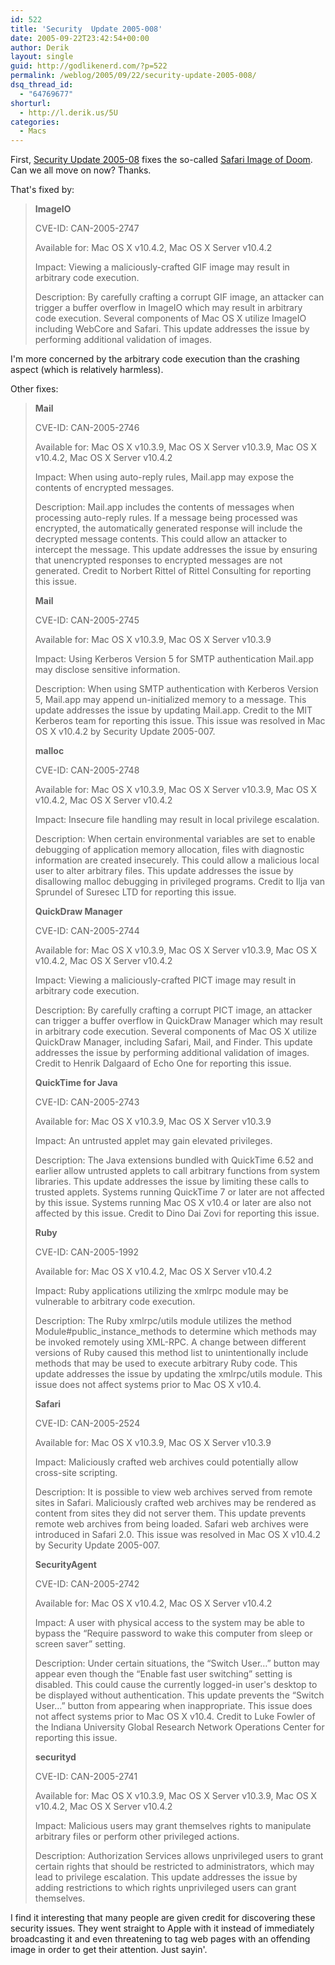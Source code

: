 ```yaml
---
id: 522
title: 'Security  Update 2005-008'
date: 2005-09-22T23:42:54+00:00
author: Derik
layout: single
guid: http://godlikenerd.com/?p=522
permalink: /weblog/2005/09/22/security-update-2005-008/
dsq_thread_id:
  - "64769677"
shorturl:
  - http://l.derik.us/5U
categories:
  - Macs
---
```

First, [Security Update 2005-08](http://www.apple.com/support/downloads/securityupdate2005008macosx1042.html) fixes the so-called [Safari Image of Doom](http://www.drunkenblog.com/drunkenblog-archives/000635.html). Can we all move on now? Thanks.

That's fixed by:

> **ImageIO**
> 
> CVE-ID: CAN-2005-2747
> 
> Available for: Mac OS X v10.4.2, Mac OS X Server v10.4.2
> 
> Impact: Viewing a maliciously-crafted GIF image may result in arbitrary code execution.
> 
> Description: By carefully crafting a corrupt GIF image, an attacker can trigger a buffer overflow in ImageIO which may result in arbitrary code execution. Several components of Mac OS X utilize ImageIO including WebCore and Safari. This update addresses the issue by performing additional validation of images.

I'm more concerned by the arbitrary code execution than the crashing aspect (which is relatively harmless).

Other fixes:

> **Mail**
> 
> CVE-ID: CAN-2005-2746
> 
> Available for: Mac OS X v10.3.9, Mac OS X Server v10.3.9, Mac OS X v10.4.2, Mac OS X Server v10.4.2
> 
> Impact: When using auto-reply rules, Mail.app may expose the contents of encrypted messages.
> 
> Description: Mail.app includes the contents of messages when processing auto-reply rules. If a message being processed was encrypted, the automatically generated response will include the decrypted message contents. This could allow an attacker to intercept the message. This update addresses the issue by ensuring that unencrypted responses to encrypted messages are not generated. Credit to Norbert Rittel of Rittel Consulting for reporting this issue.
> 
> **Mail**
> 
> CVE-ID: CAN-2005-2745
> 
> Available for: Mac OS X v10.3.9, Mac OS X Server v10.3.9
> 
> Impact: Using Kerberos Version 5 for SMTP authentication Mail.app may disclose sensitive information.
> 
> Description: When using SMTP authentication with Kerberos Version 5, Mail.app may append un-initialized memory to a message. This update addresses the issue by updating Mail.app. Credit to the MIT Kerberos team for reporting this issue. This issue was resolved in Mac OS X v10.4.2 by Security Update 2005-007.
> 
> **malloc**
> 
> CVE-ID: CAN-2005-2748
> 
> Available for: Mac OS X v10.3.9, Mac OS X Server v10.3.9, Mac OS X v10.4.2, Mac OS X Server v10.4.2
> 
> Impact: Insecure file handling may result in local privilege escalation.
> 
> Description: When certain environmental variables are set to enable debugging of application memory allocation, files with diagnostic information are created insecurely. This could allow a malicious local user to alter arbitrary files. This update addresses the issue by disallowing malloc debugging in privileged programs. Credit to Ilja van Sprundel of Suresec LTD for reporting this issue.
> 
> **QuickDraw Manager**
> 
> CVE-ID: CAN-2005-2744
> 
> Available for: Mac OS X v10.3.9, Mac OS X Server v10.3.9, Mac OS X v10.4.2, Mac OS X Server v10.4.2
> 
> Impact: Viewing a maliciously-crafted PICT image may result in arbitrary code execution.
> 
> Description: By carefully crafting a corrupt PICT image, an attacker can trigger a buffer overflow in QuickDraw Manager which may result in arbitrary code execution. Several components of Mac OS X utilize QuickDraw Manager, including Safari, Mail, and Finder. This update addresses the issue by performing additional validation of images. Credit to Henrik Dalgaard of Echo One for reporting this issue.
> 
> **QuickTime for Java**
> 
> CVE-ID: CAN-2005-2743
> 
> Available for: Mac OS X v10.3.9, Mac OS X Server v10.3.9
> 
> Impact: An untrusted applet may gain elevated privileges.
> 
> Description: The Java extensions bundled with QuickTime 6.52 and earlier allow untrusted applets to call arbitrary functions from system libraries. This update addresses the issue by limiting these calls to trusted applets. Systems running QuickTime 7 or later are not affected by this issue. Systems running Mac OS X v10.4 or later are also not affected by this issue. Credit to Dino Dai Zovi for reporting this issue.
> 
> **Ruby**
> 
> CVE-ID: CAN-2005-1992
> 
> Available for: Mac OS X v10.4.2, Mac OS X Server v10.4.2
> 
> Impact: Ruby applications utilizing the xmlrpc module may be vulnerable to arbitrary code execution.
> 
> Description: The Ruby xmlrpc/utils module utilizes the method Module#public_instance_methods to determine which methods may be invoked remotely using XML-RPC. A change between different versions of Ruby caused this method list to unintentionally include methods that may be used to execute arbitrary Ruby code. This update addresses the issue by updating the xmlrpc/utils module. This issue does not affect systems prior to Mac OS X v10.4.
> 
> **Safari**
> 
> CVE-ID: CAN-2005-2524
> 
> Available for: Mac OS X v10.3.9, Mac OS X Server v10.3.9
> 
> Impact: Maliciously crafted web archives could potentially allow cross-site scripting.
> 
> Description: It is possible to view web archives served from remote sites in Safari. Maliciously crafted web archives may be rendered as content from sites they did not server them. This update prevents remote web archives from being loaded. Safari web archives were introduced in Safari 2.0. This issue was resolved in Mac OS X v10.4.2 by Security Update 2005-007.
> 
> **SecurityAgent**
> 
> CVE-ID: CAN-2005-2742
> 
> Available for: Mac OS X v10.4.2, Mac OS X Server v10.4.2
> 
> Impact: A user with physical access to the system may be able to bypass the &#8220;Require password to wake this computer from sleep or screen saver&#8221; setting.
> 
> Description: Under certain situations, the &#8220;Switch User&#8230;&#8221; button may appear even though the &#8220;Enable fast user switching&#8221; setting is disabled. This could cause the currently logged-in user's desktop to be displayed without authentication. This update prevents the &#8220;Switch User&#8230;&#8221; button from appearing when inappropriate. This issue does not affect systems prior to Mac OS X v10.4. Credit to Luke Fowler of the Indiana University Global Research Network Operations Center for reporting this issue.
> 
> **securityd**
> 
> CVE-ID: CAN-2005-2741
> 
> Available for: Mac OS X v10.3.9, Mac OS X Server v10.3.9, Mac OS X v10.4.2, Mac OS X Server v10.4.2
> 
> Impact: Malicious users may grant themselves rights to manipulate arbitrary files or perform other privileged actions.
> 
> Description: Authorization Services allows unprivileged users to grant certain rights that should be restricted to administrators, which may lead to privilege escalation. This update addresses the issue by adding restrictions to which rights unprivileged users can grant themselves.

I find it interesting that many people are given credit for discovering these security issues. They went straight to Apple with it instead of immediately broadcasting it and even threatening to tag web pages with an offending image in order to get their attention. Just sayin'.